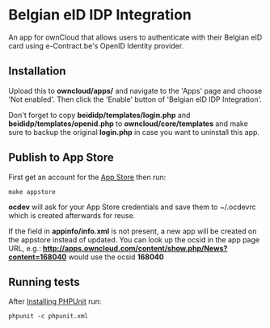 # Belgian eID IDP Integration
An app for ownCloud that allows users to authenticate with their Belgian eID card using e-Contract.be's OpenID Identity provider.

## Installation
Upload this to **owncloud/apps/** and navigate to the 'Apps' page and choose 'Not enabled'. Then click the 'Enable' button of 'Belgian eID IDP Integration'.

Don't forget to copy **beididp/templates/login.php** and **beididp/templates/openid.php** to **owncloud/core/templates** and make sure to backup the original **login.php** in case you want to uninstall this app.

## Publish to App Store

First get an account for the [App Store](http://apps.owncloud.com/) then run:

    make appstore

**ocdev** will ask for your App Store credentials and save them to ~/.ocdevrc which is created afterwards for reuse.

If the <ocsid> field in **appinfo/info.xml** is not present, a new app will be created on the appstore instead of updated. You can look up the ocsid in the app page URL, e.g.: **http://apps.owncloud.com/content/show.php/News?content=168040** would use the ocsid **168040**

## Running tests
After [Installing PHPUnit](http://phpunit.de/getting-started.html) run:

    phpunit -c phpunit.xml
